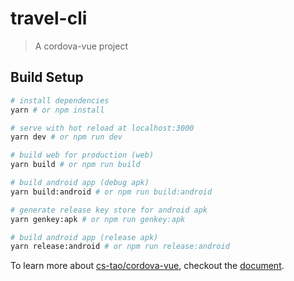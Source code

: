 # travel-cli

> A cordova-vue project

## Build Setup

``` bash
# install dependencies
yarn # or npm install

# serve with hot reload at localhost:3000
yarn dev # or npm run dev

# build web for production (web)
yarn build # or npm run build

# build android app (debug apk)
yarn build:android # or npm run build:android

# generate release key store for android apk
yarn genkey:apk # or npm run genkey:apk

# build android app (release apk)
yarn release:android # or npm run release:android 
```

To learn more about [cs-tao/cordova-vue](https://github.com/CS-Tao/cordova-vue), checkout the [document](https://cs-tao.github.io/cordova-vue).
